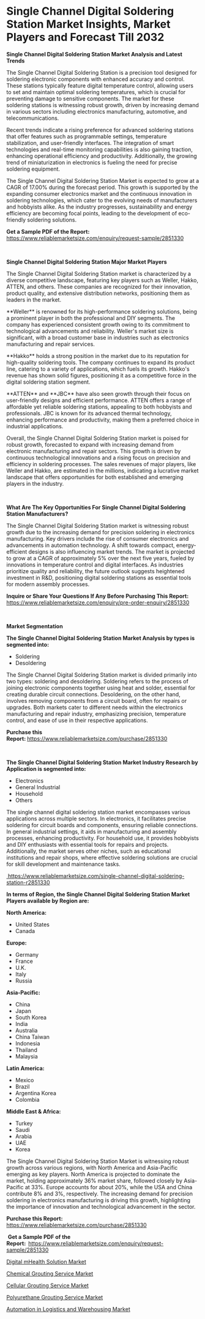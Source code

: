 <p><h1>Single Channel Digital Soldering Station Market Insights, Market Players and Forecast Till 2032</h1></p><p><strong>Single Channel Digital Soldering Station Market Analysis and Latest Trends</strong></p>
<p><p>The Single Channel Digital Soldering Station is a precision tool designed for soldering electronic components with enhanced accuracy and control. These stations typically feature digital temperature control, allowing users to set and maintain optimal soldering temperatures, which is crucial for preventing damage to sensitive components. The market for these soldering stations is witnessing robust growth, driven by increasing demand in various sectors including electronics manufacturing, automotive, and telecommunications.</p><p>Recent trends indicate a rising preference for advanced soldering stations that offer features such as programmable settings, temperature stabilization, and user-friendly interfaces. The integration of smart technologies and real-time monitoring capabilities is also gaining traction, enhancing operational efficiency and productivity. Additionally, the growing trend of miniaturization in electronics is fueling the need for precise soldering equipment.</p><p>The Single Channel Digital Soldering Station Market is expected to grow at a CAGR of 17.00% during the forecast period. This growth is supported by the expanding consumer electronics market and the continuous innovation in soldering technologies, which cater to the evolving needs of manufacturers and hobbyists alike. As the industry progresses, sustainability and energy efficiency are becoming focal points, leading to the development of eco-friendly soldering solutions.</p></p>
<p><strong>Get a Sample PDF of the Report:&nbsp;</strong> <a href="https://www.reliablemarketsize.com/enquiry/request-sample/2851330?utm_campaign=1879&utm_medium=2&utm_source=Github&utm_content=ia&utm_term=11032025&utm_id=single-channel-digital-soldering-station">https://www.reliablemarketsize.com/enquiry/request-sample/2851330</a></p>
<p>&nbsp;</p>
<p><strong>Single Channel Digital Soldering Station Major Market Players</strong></p>
<p><p>The Single Channel Digital Soldering Station market is characterized by a diverse competitive landscape, featuring key players such as Weller, Hakko, ATTEN, and others. These companies are recognized for their innovation, product quality, and extensive distribution networks, positioning them as leaders in the market.</p><p>**Weller** is renowned for its high-performance soldering solutions, being a prominent player in both the professional and DIY segments. The company has experienced consistent growth owing to its commitment to technological advancements and reliability. Weller's market size is significant, with a broad customer base in industries such as electronics manufacturing and repair services.</p><p>**Hakko** holds a strong position in the market due to its reputation for high-quality soldering tools. The company continues to expand its product line, catering to a variety of applications, which fuels its growth. Hakko's revenue has shown solid figures, positioning it as a competitive force in the digital soldering station segment.</p><p>**ATTEN** and **JBC** have also seen growth through their focus on user-friendly designs and efficient performance. ATTEN offers a range of affordable yet reliable soldering stations, appealing to both hobbyists and professionals. JBC is known for its advanced thermal technology, enhancing performance and productivity, making them a preferred choice in industrial applications.</p><p>Overall, the Single Channel Digital Soldering Station market is poised for robust growth, forecasted to expand with increasing demand from electronic manufacturing and repair sectors. This growth is driven by continuous technological innovations and a rising focus on precision and efficiency in soldering processes. The sales revenues of major players, like Weller and Hakko, are estimated in the millions, indicating a lucrative market landscape that offers opportunities for both established and emerging players in the industry.</p></p>
<p>&nbsp;</p>
<p><strong>What Are The Key Opportunities For Single Channel Digital Soldering Station Manufacturers?</strong></p>
<p><p>The Single Channel Digital Soldering Station market is witnessing robust growth due to the increasing demand for precision soldering in electronics manufacturing. Key drivers include the rise of consumer electronics and advancements in automation technology. A shift towards compact, energy-efficient designs is also influencing market trends. The market is projected to grow at a CAGR of approximately 5% over the next five years, fueled by innovations in temperature control and digital interfaces. As industries prioritize quality and reliability, the future outlook suggests heightened investment in R&D, positioning digital soldering stations as essential tools for modern assembly processes.</p></p>
<p><strong>Inquire or Share Your Questions If Any Before Purchasing This Report:</strong> <a href="https://www.reliablemarketsize.com/enquiry/pre-order-enquiry/2851330?utm_campaign=1879&utm_medium=2&utm_source=Github&utm_content=ia&utm_term=11032025&utm_id=single-channel-digital-soldering-station">https://www.reliablemarketsize.com/enquiry/pre-order-enquiry/2851330</a></p>
<p>&nbsp;</p>
<p><strong>Market Segmentation</strong></p>
<p><strong>The Single Channel Digital Soldering Station Market Analysis by types is segmented into:</strong></p>
<p><ul><li>Soldering</li><li>Desoldering</li></ul></p>
<p><p>The Single Channel Digital Soldering Station market is divided primarily into two types: soldering and desoldering. Soldering refers to the process of joining electronic components together using heat and solder, essential for creating durable circuit connections. Desoldering, on the other hand, involves removing components from a circuit board, often for repairs or upgrades. Both markets cater to different needs within the electronics manufacturing and repair industry, emphasizing precision, temperature control, and ease of use in their respective applications.</p></p>
<p><strong>Purchase this Report:&nbsp;</strong><a href="https://www.reliablemarketsize.com/purchase/2851330?utm_campaign=1879&utm_medium=2&utm_source=Github&utm_content=ia&utm_term=11032025&utm_id=single-channel-digital-soldering-station">https://www.reliablemarketsize.com/purchase/2851330</a></p>
<p>&nbsp;</p>
<p><strong>The Single Channel Digital Soldering Station Market Industry Research by Application is segmented into:</strong></p>
<p><ul><li>Electronics</li><li>General Industrial</li><li>Household</li><li>Others</li></ul></p>
<p><p>The single channel digital soldering station market encompasses various applications across multiple sectors. In electronics, it facilitates precise soldering for circuit boards and components, ensuring reliable connections. In general industrial settings, it aids in manufacturing and assembly processes, enhancing productivity. For household use, it provides hobbyists and DIY enthusiasts with essential tools for repairs and projects. Additionally, the market serves other niches, such as educational institutions and repair shops, where effective soldering solutions are crucial for skill development and maintenance tasks.</p></p>
<p><a href="https://www.reliablemarketsize.com/single-channel-digital-soldering-station-r2851330?utm_campaign=1879&utm_medium=2&utm_source=Github&utm_content=ia&utm_term=11032025&utm_id=single-channel-digital-soldering-station">&nbsp;https://www.reliablemarketsize.com/single-channel-digital-soldering-station-r2851330</a></p>
<p><strong>In terms of Region, the Single Channel Digital Soldering Station Market Players available by Region are:</strong></p>
<p>
    <p> <strong> North America: </strong>
        <ul>
            <li>United States</li>
            <li>Canada</li>
        </ul>
        </p> 
    <p> <strong> Europe: </strong>
        <ul>
            <li>Germany</li>
            <li>France</li>
            <li>U.K.</li>
            <li>Italy</li>
            <li>Russia</li>
        </ul>
        </p> 
    <p> <strong> Asia-Pacific: </strong>
        <ul>
            <li>China</li>
            <li>Japan</li>
            <li>South Korea</li>
            <li>India</li>
            <li>Australia</li>
            <li>China Taiwan</li>
            <li>Indonesia</li>
            <li>Thailand</li>
            <li>Malaysia</li>
        </ul>
        </p> 
    <p> <strong> Latin America: </strong>
        <ul>
            <li>Mexico</li>
            <li>Brazil</li>
            <li>Argentina Korea</li>
            <li>Colombia</li>
        </ul>
        </p> 
    <p> <strong> Middle East & Africa: </strong>
        <ul>
            <li>Turkey</li>
            <li>Saudi</li>
            <li>Arabia</li>
            <li>UAE</li>
            <li>Korea</li>
        </ul>
    </p>
    </p>
<p><p>The Single Channel Digital Soldering Station Market is witnessing robust growth across various regions, with North America and Asia-Pacific emerging as key players. North America is projected to dominate the market, holding approximately 36% market share, followed closely by Asia-Pacific at 33%. Europe accounts for about 20%, while the USA and China contribute 8% and 3%, respectively. The increasing demand for precision soldering in electronics manufacturing is driving this growth, highlighting the importance of innovation and technological advancement in the sector.</p></p>
<p><strong>Purchase this Report: </strong><a href="https://www.reliablemarketsize.com/purchase/2851330?utm_campaign=1879&utm_medium=2&utm_source=Github&utm_content=ia&utm_term=11032025&utm_id=single-channel-digital-soldering-station">https://www.reliablemarketsize.com/purchase/2851330</a></p>
<p>&nbsp;<strong>Get a Sample PDF of the Report:&nbsp;&nbsp;</strong><a href="https://www.reliablemarketsize.com/enquiry/request-sample/2851330?utm_campaign=1879&utm_medium=2&utm_source=Github&utm_content=ia&utm_term=11032025&utm_id=single-channel-digital-soldering-station">https://www.reliablemarketsize.com/enquiry/request-sample/2851330</a></p>
<p><strong></strong></p>
<p><p><a href="https://github.com/safurdorthu8/Market-Research-Report-List-1/blob/main/digital-mhealth-solution-market.md?utm_campaign=1879&utm_medium=2&utm_source=Github&utm_content=ia&utm_term=11032025&utm_id=single-channel-digital-soldering-station">Digital mHealth Solution Market</a></p><p><a href="https://github.com/bettysbozer/Market-Research-Report-List-1/blob/main/chemical-grouting-service-market.md?utm_campaign=1879&utm_medium=2&utm_source=Github&utm_content=ia&utm_term=11032025&utm_id=single-channel-digital-soldering-station">Chemical Grouting Service Market</a></p><p><a href="https://github.com/yosenadhler/Market-Research-Report-List-1/blob/main/cellular-grouting-service-market.md?utm_campaign=1879&utm_medium=2&utm_source=Github&utm_content=ia&utm_term=11032025&utm_id=single-channel-digital-soldering-station">Cellular Grouting Service Market</a></p><p><a href="https://github.com/achilekirwan/Market-Research-Report-List-1/blob/main/polyurethane-grouting-service-market.md?utm_campaign=1879&utm_medium=2&utm_source=Github&utm_content=ia&utm_term=11032025&utm_id=single-channel-digital-soldering-station">Polyurethane Grouting Service Market</a></p><p><a href="https://github.com/roceljiabur/Market-Research-Report-List-1/blob/main/automation-in-logistics-and-warehousing-market.md?utm_campaign=1879&utm_medium=2&utm_source=Github&utm_content=ia&utm_term=11032025&utm_id=single-channel-digital-soldering-station">Automation in Logistics and Warehousing Market</a></p></p>
